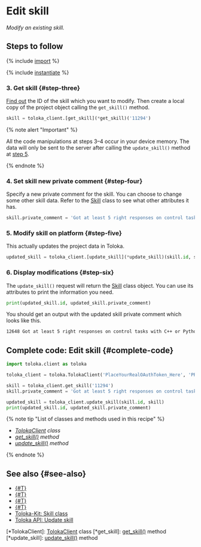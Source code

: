 # Edit skill

_Modify an existing skill._

## Steps to follow

{% include [import](../_includes/recipes/import.md) %}

{% include [instantiate](../_includes/recipes/instantiate.md) %}

### 3. Get skill {#step-three}

[Find out](./get-skills.md) the ID of the skill which you want to modify. Then create a local copy of the project object calling the `get_skill()` method.

```python
skill = toloka_client.[get_skill](*get_skill)('11294')
```

{% note alert "Important" %}

All the code manipulations at steps 3–4 occur in your device memory. The data will only be sent to the server after calling the `update_skill()` method at [step 5](#step-five).

{% endnote %}

### 4. Set skill new private comment {#step-four}

Specify a new private comment for the skill. You can choose to change some other skill data. Refer to the [Skill](../reference/toloka.client.skill.Skill.md) class to see what other attributes it has.

```python
skill.private_comment = 'Got at least 5 right responses on control tasks with C++ or Python'
```

### 5. Modify skill on platform {#step-five}

This actually updates the project data in Toloka.

```python
updated_skill = toloka_client.[update_skill](*update_skill)(skill.id, skill)
```

### 6. Display modifications {#step-six}

The `update_skill()` request will return the [Skill](../reference/toloka.client.skill.Skill.md) class object. You can use its attributes to print the information you need.

```python
print(updated_skill.id, updated_skill.private_comment)
```

You should get an output with the updated skill private comment which looks like this.

```bash
12648 Got at least 5 right responses on control tasks with C++ or Python
```

## Complete code: Edit skill {#complete-code}

```python
import toloka.client as toloka

toloka_client = toloka.TolokaClient('PlaceYourRealOAuthToken_Here', 'PRODUCTION')

skill = toloka_client.get_skill('11294')
skill.private_comment = 'Got at least 5 right responses on control tasks with C++ or Python'

updated_skill = toloka_client.update_skill(skill.id, skill)
print(updated_skill.id, updated_skill.private_comment)
```

{% note tip "List of classes and methods used in this recipe" %}

- _[TolokaClient](../reference/toloka.client.TolokaClient.md) class_
- _[get_skill()](../reference/toloka.client.TolokaClient.get_skill.md) method_
- _[update_skill()](../reference/toloka.client.TolokaClient.update_skill.md) method_

{% endnote %}

## See also {#see-also}

- [{#T}](../../guide/concepts/overview.md)
- [{#T}](./learn-basics.md)
- [{#T}](./use-cases.md)
- [{#T}](./get-skills.md)
- [Toloka-Kit: Skill class](../reference/toloka.client.skill.Skill.md)
- [Toloka API: Update skill](https://toloka.ai/docs/api/api-reference/#put-/skills/-id-)

[*TolokaClient]: [TolokaClient](../reference/toloka.client.TolokaClient.md) class
[*get_skill]: [get_skill()](../reference/toloka.client.TolokaClient.get_skill.md) method
[*update_skill]: [update_skill()](../reference/toloka.client.TolokaClient.update_skill.md) method
